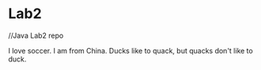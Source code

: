 # Lab2
//Java Lab2 repo

I love soccer. I am from China.
Ducks like to quack, but quacks don't like to duck.